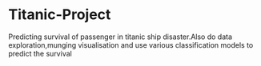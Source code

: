 # Titanic-Project
Predicting survival of passenger in titanic ship disaster.Also do data exploration,munging visualisation and use various classification models to predict the survival 
